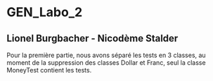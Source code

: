# GEN_Labo_2

## Lionel Burgbacher - Nicodème Stalder

Pour la première partie, nous avons séparé les tests en 3 classes, au moment de la suppression des classes Dollar et Franc, seul la classe MoneyTest contient les tests.